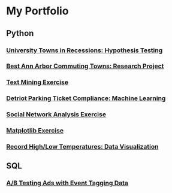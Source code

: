 # My Portfolio


## Python
### [University Towns in Recessions: Hypothesis Testing](https://nmalinow.github.io/collegetownprices.html)
### [Best Ann Arbor Commuting Towns: Research Project](/bestcommutesannarbor.html)
### [Text Mining Exercise](https://nmalinow.github.io/dataminingproject.md)
### [Detriot Parking Ticket Compliance: Machine Learning](https://nmalinow.github.io/detroitticketcompliance.md)
### [Social Network Analysis Exercise](https://nmalinow.github.io/socialnetworkanalysis.md)
### [Matplotlib Exercise](https://nmalinow.github.io/customvisualization.md)
### [Record High/Low Temperatures: Data Visualization](https://nmalinow.github.io/recordtemperatures.md)
## SQL
### [A/B Testing Ads with Event Tagging Data](https://nmalinow.github.io/abtesting.md)
